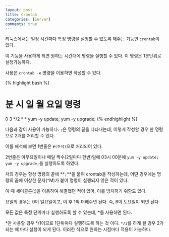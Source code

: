 ```yaml
---
layout: post
title: Crontab
categories: [Server]
comments: true
---
```


리눅스에서는 일정 시간마다 특정 명령을 실행할 수 있도록 해주는 기능인 `crontab`이 있다.

이 기능을 사용하게 되면 원하는 시간대에 명령을 실행할 수 있다. 이 명령은 1분단위로 설정가능하다.

사용은 `crontab -e` 명령을 이용하면 작성할 수 있다. 

{% highlight bash %}
# 분 시 일 월 요일 명령
0 3 */2 * * yum -y update; yum -y upgrade;
{% endhighlight %}

다음과 같이 사용이 가능하다. `;`은 명령의 끝을 나타내는데, 이렇게 작성할 경우 한 명령으로 2개를 처리할 수 있다.

이를 해석해 보면 1번줄은 `#(주석)`으로 처리되어 있다.

2번줄은 아무요일이나 매달 짝수(2일마다 한번)일에 03시 00분에 `yum -y update; yum -y upgrade;`를 실행하도록 하였다.

저의 경우는 항상 명령의 끝에 **`;`**을 붙여 crontab을 작성하는데, 어떤 경우에는 명령의 끝에 이상한 문자(^M)가 붙어 명령이 실행되지 않은 적이 있다.

이 때 세미콜론(;)을 이용하여 해결했던 적이 있어, 이를 방지하기 위함도 있다.

요일의 경우는 0이 일요일이고, 이 후 1씩 더해주면 된다. 즉, 6이 토요일이 되면 된다.

모든 값은 특정 단위마다 실행하도록 할 수 있는데, *를 사용하면 된다.

*만 사용할 경우 */1이므로 1단위마다 실행하도록 하는 것 이다. `*/2`를 하게 될 경우 2가 되는 때 마다 실행이 되게 된다. 이러한 식으로 원하는 시점마다 적용이 가능하다.